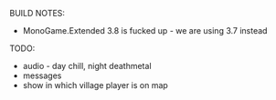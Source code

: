 ﻿BUILD NOTES:

* MonoGame.Extended 3.8 is fucked up - we are using 3.7 instead

TODO:

* audio - day chill, night deathmetal
* messages
* show in which village player is on map